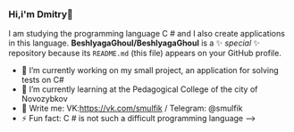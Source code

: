 ### Hi,i'm Dmitry👋
I am studying the programming language C # and I also create applications in this language.
**BeshlyagaGhoul/BeshlyagaGhoul** is a ✨ _special_ ✨ repository because its `README.md` (this file) appears on your GitHub profile.
- 🔭 I’m currently working on my small project, an application for solving tests on C#
- 🌱 I’m currently learning at the Pedagogical College of the city of Novozybkov
- 💬 Write me: VK:https://vk.com/smulfik / Telegram: @smulfik
- ⚡ Fun fact: C # is not such a difficult programming language
-->
